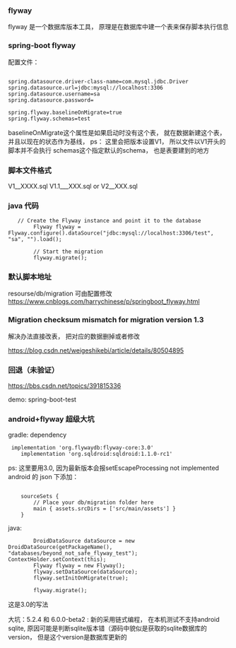 ### flyway
flyway 是一个数据库版本工具，
原理是在数据库中建一个表来保存脚本执行信息
### spring-boot flyway
配置文件：
```

spring.datasource.driver-class-name=com.mysql.jdbc.Driver
spring.datasource.url=jdbc:mysql://localhost:3306
spring.datasource.username=sa
spring.datasource.password=

spring.flyway.baselineOnMigrate=true
spring.flyway.schemas=test
```
baselineOnMigrate这个属性是如果启动时没有这个表， 就在数据新建这个表， 并且以现在的状态作为基线， ps： 这里会把版本设置V1， 所以文件以V1开头的脚本并不会执行
schemas这个指定默认的schema， 也是表要建到的地方

### 脚本文件格式
V1__XXXX.sql
V1.1___XXX.sql
or V2__XXX.sql

### java 代码
```
   // Create the Flyway instance and point it to the database
        Flyway flyway = Flyway.configure().dataSource("jdbc:mysql://localhost:3306/test", "sa", "").load();

        // Start the migration
        flyway.migrate();

```
### 默认脚本地址
resourse/db/migration
可由配置修改
https://www.cnblogs.com/harrychinese/p/springboot_flyway.html

###  Migration checksum mismatch for migration version 1.3
解决办法直接改表， 把对应的数据删掉或者修改

https://blog.csdn.net/weigeshikebi/article/details/80504895


### 回退（未验证）
https://bbs.csdn.net/topics/391815336

demo: spring-boot-test

### android+flyway 超级大坑
gradle: dependency
```
 implementation 'org.flywaydb:flyway-core:3.0'
    implementation 'org.sqldroid:sqldroid:1.1.0-rc1'
```
ps: 这里要用3.0, 因为最新版本会报setEscapeProcessing not implemented
android 的 json 下添加：
```

    sourceSets {
        // Place your db/migration folder here
        main { assets.srcDirs = ['src/main/assets'] }
    }
```
java: 
```
        DroidDataSource dataSource = new DroidDataSource(getPackageName(), "databases/beyond_not_safe_flyway_test");
ContextHolder.setContext(this);
        Flyway flyway = new Flyway();
        flyway.setDataSource(dataSource);
        flyway.setInitOnMigrate(true);

        flyway.migrate();
```
这是3.0的写法

大坑：5.2.4 和 6.0.0-beta2 :
新的采用链式编程， 在本机测试不支持android sqlite, 原因可能是判断sqlite版本错（源码中貌似是获取的sqlite数据库的version， 但是这个version是数据库更新的